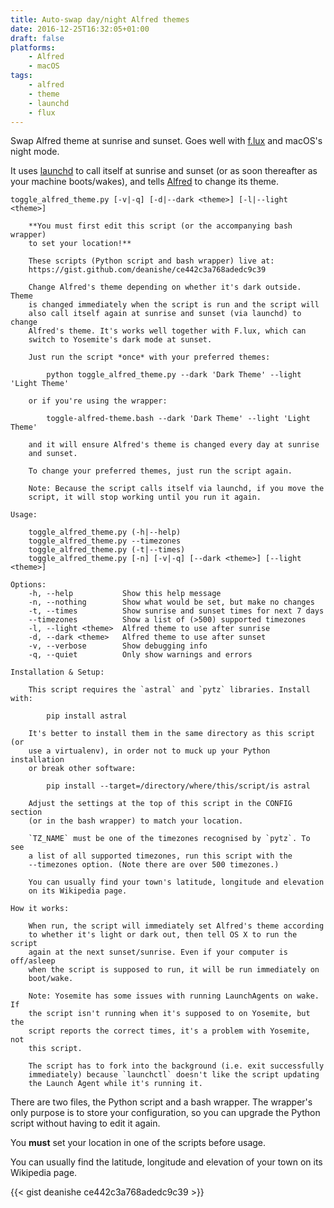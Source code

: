 ```yaml
---
title: Auto-swap day/night Alfred themes
date: 2016-12-25T16:32:05+01:00
draft: false
platforms:
    - Alfred
    - macOS
tags:
    - alfred
    - theme
    - launchd
    - flux
---
```


Swap Alfred theme at sunrise and sunset. Goes well with [f.lux][flux]
and macOS's night mode.

<!--more-->

It uses [launchd][launchd] to call itself at sunrise and sunset (or
as soon thereafter as your machine boots/wakes), and tells
[Alfred][alfred] to change its theme.

```none
toggle_alfred_theme.py [-v|-q] [-d|--dark <theme>] [-l|--light <theme>]

    **You must first edit this script (or the accompanying bash wrapper)
    to set your location!**

    These scripts (Python script and bash wrapper) live at:
    https://gist.github.com/deanishe/ce442c3a768adedc9c39

    Change Alfred's theme depending on whether it's dark outside. Theme
    is changed immediately when the script is run and the script will
    also call itself again at sunrise and sunset (via launchd) to change
    Alfred's theme. It's works well together with F.lux, which can
    switch to Yosemite's dark mode at sunset.

    Just run the script *once* with your preferred themes:

        python toggle_alfred_theme.py --dark 'Dark Theme' --light 'Light Theme'

    or if you're using the wrapper:

        toggle-alfred-theme.bash --dark 'Dark Theme' --light 'Light Theme'

    and it will ensure Alfred's theme is changed every day at sunrise
    and sunset.

    To change your preferred themes, just run the script again.

    Note: Because the script calls itself via launchd, if you move the
    script, it will stop working until you run it again.

Usage:

    toggle_alfred_theme.py (-h|--help)
    toggle_alfred_theme.py --timezones
    toggle_alfred_theme.py (-t|--times)
    toggle_alfred_theme.py [-n] [-v|-q] [--dark <theme>] [--light <theme>]

Options:
    -h, --help           Show this help message
    -n, --nothing        Show what would be set, but make no changes
    -t, --times          Show sunrise and sunset times for next 7 days
    --timezones          Show a list of (>500) supported timezones
    -l, --light <theme>  Alfred theme to use after sunrise
    -d, --dark <theme>   Alfred theme to use after sunset
    -v, --verbose        Show debugging info
    -q, --quiet          Only show warnings and errors

Installation & Setup:

    This script requires the `astral` and `pytz` libraries. Install with:

        pip install astral

    It's better to install them in the same directory as this script (or
    use a virtualenv), in order not to muck up your Python installation
    or break other software:

        pip install --target=/directory/where/this/script/is astral

    Adjust the settings at the top of this script in the CONFIG section
    (or in the bash wrapper) to match your location.

    `TZ_NAME` must be one of the timezones recognised by `pytz`. To see
    a list of all supported timezones, run this script with the
    --timezones option. (Note there are over 500 timezones.)

    You can usually find your town's latitude, longitude and elevation
    on its Wikipedia page.

How it works:

    When run, the script will immediately set Alfred's theme according
    to whether it's light or dark out, then tell OS X to run the script
    again at the next sunset/sunrise. Even if your computer is off/asleep
    when the script is supposed to run, it will be run immediately on
    boot/wake.

    Note: Yosemite has some issues with running LaunchAgents on wake. If
    the script isn't running when it's supposed to on Yosemite, but the
    script reports the correct times, it's a problem with Yosemite, not
    this script.

    The script has to fork into the background (i.e. exit successfully
    immediately) because `launchctl` doesn't like the script updating
    the Launch Agent while it's running it.
```


There are two files, the Python script and a bash wrapper. The wrapper's
only purpose is to store your configuration, so you can upgrade the
Python script without having to edit it again.

You **must** set your location in one of the scripts before usage.

You can usually find the latitude, longitude and elevation of your town
on its Wikipedia page.


{{< gist deanishe ce442c3a768adedc9c39 >}}


[alfred]: https://www.alfredapp.com/
[flux]: https://justgetflux.com
[launchd]: http://www.launchd.info
